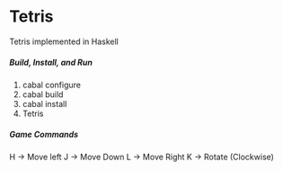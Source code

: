 # Tetris
Tetris implemented in Haskell

##### Build, Install, and Run
1. cabal configure
2. cabal build
3. cabal install
4. Tetris

##### Game Commands

H -> Move left
J -> Move Down
L -> Move Right
K -> Rotate (Clockwise)

